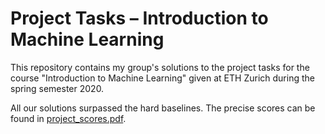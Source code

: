 # Project Tasks – Introduction to Machine Learning

This repository contains my group's solutions to the project tasks for the course "Introduction to Machine Learning" given at ETH Zurich during the spring semester 2020.

All our solutions surpassed the hard baselines. The precise scores can be found in [project_scores.pdf](project_scores.pdf).
